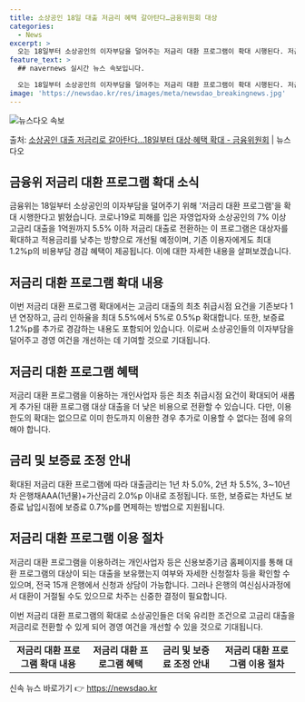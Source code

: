 ```yaml
---
title: 소상공인 18일 대출 저금리 혜택 갈아탄다…금융위원회 대상
categories:
  - News
excerpt: >
  오는 18일부터 소상공인의 이자부담을 덜어주는 저금리 대환 프로그램이 확대 시행된다. 저금리로 갈아탈 수 있…
feature_text: >
  ## navernews 실시간 뉴스 속보입니다.

  오는 18일부터 소상공인의 이자부담을 덜어주는 저금리 대환 프로그램이 확대 시행된다. 저금리로 갈아탈 수 있…
image: 'https://newsdao.kr/res/images/meta/newsdao_breakingnews.jpg'
---
```


![뉴스다오 속보](https://newsdao.kr/res/images/meta/newsdao_breakingnews.jpg)

<p>출처: <a href="https://newsdao.kr/3330" rel="dofollow">소상공인 대출 저금리로 갈아탄다…18일부터 대상·혜택 확대 - 금융위원회</a> | 뉴스다오</p>

<h2 data-ke-size="size26">금융위 저금리 대환 프로그램 확대 소식</h2>
<p data-ke-size="size16">금융위는 18일부터 소상공인의 이자부담을 덜어주기 위해 '저금리 대환 프로그램'을 확대 시행한다고 밝혔습니다. 코로나19로 피해를 입은 자영업자와 소상공인의 7% 이상 고금리 대출을 1억원까지 5.5% 이하 저금리 대출로 전환하는 이 프로그램은 대상자를 확대하고 적용금리를 낮추는 방향으로 개선될 예정이며, 기존 이용자에게도 최대 1.2%p의 비용부담 경감 혜택이 제공됩니다. 이에 대한 자세한 내용을 살펴보겠습니다.</p>

<h2 data-ke-size="size26">저금리 대환 프로그램 확대 내용</h2>
<p data-ke-size="size16">이번 저금리 대환 프로그램 확대에서는 고금리 대출의 최초 취급시점 요건을 기존보다 1년 연장하고, 금리 인하율을 최대 5.5%에서 5%로 0.5%p 확대합니다. 또한, 보증료 1.2%p를 추가로 경감하는 내용도 포함되어 있습니다. 이로써 소상공인들의 이자부담을 덜어주고 경영 여건을 개선하는 데 기여할 것으로 기대됩니다.</p>

<h2 data-ke-size="size26">저금리 대환 프로그램 혜택</h2>
<p data-ke-size="size16">저금리 대환 프로그램을 이용하는 개인사업자 등은 최초 취급시점 요건이 확대되어 새롭게 추가된 대환 프로그램 대상 대출을 더 낮은 비용으로 전환할 수 있습니다. 다만, 이용한도의 확대는 없으므로 이미 한도까지 이용한 경우 추가로 이용할 수 없다는 점에 유의해야 합니다.</p>

<h2 data-ke-size="size26">금리 및 보증료 조정 안내</h2>
<p data-ke-size="size16">확대된 저금리 대환 프로그램에 따라 대출금리는 1년 차 5.0%, 2년 차 5.5%, 3∼10년 차 은행채AAA(1년물)+가산금리 2.0%p 이내로 조정됩니다. 또한, 보증료는 차년도 보증료 납입시점에 보증료 0.7%p를 면제하는 방법으로 지원됩니다.</p>

<h2 data-ke-size="size26">저금리 대환 프로그램 이용 절차</h2>
<p data-ke-size="size16">저금리 대환 프로그램을 이용하려는 개인사업자 등은 신용보증기금 홈페이지를 통해 대환 프로그램의 대상이 되는 대출을 보유했는지 여부와 자세한 신청절차 등을 확인할 수 있으며, 전국 15개 은행에서 신청과 상담이 가능합니다. 그러나 은행의 여신심사과정에서 대환이 거절될 수도 있으므로 차주는 신중한 결정이 필요합니다.</p>

<p data-ke-size="size16">이번 저금리 대환 프로그램의 확대로 소상공인들은 더욱 유리한 조건으로 고금리 대출을 저금리로 전환할 수 있게 되어 경영 여건을 개선할 수 있을 것으로 기대됩니다.</p>

<table>
  <tbody>
    <tr>
      <td style="text-align: center; height: 17px;"><b>저금리 대환 프로그램 확대 내용</b></td>
      <td style="text-align: center; height: 17px;"><b>저금리 대환 프로그램 혜택</b></td>
      <td style="text-align: center; height: 17px;"><b>금리 및 보증료 조정 안내</b></td>
      <td style="text-align: center; height: 17px;"><b>저금리 대환 프로그램 이용 절차</b></td>
    </tr>
  </tbody>
</table>
<p data-ke-size="size16"></p> 

신속 뉴스 바로가기 👉 <a href="https://newsdao.kr" rel="dofollow">https://newsdao.kr</a>


